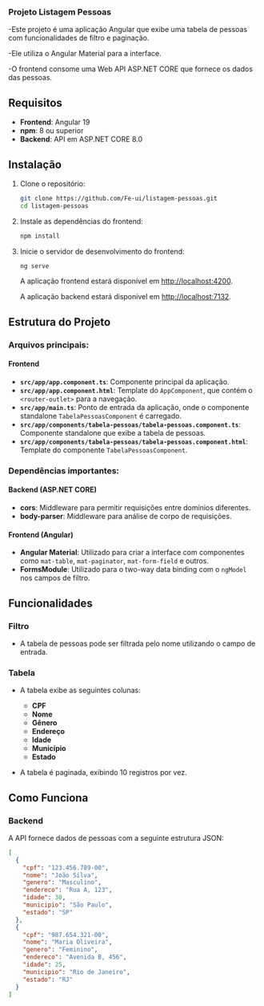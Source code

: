 ### Projeto Listagem Pessoas 

-Este projeto é uma aplicação Angular que exibe uma tabela de pessoas com funcionalidades de filtro e paginação.

-Ele utiliza o Angular Material para a interface.

-O frontend consome uma Web API ASP.NET CORE que fornece os dados das pessoas.

## Requisitos

- **Frontend**: Angular 19
- **npm**: 8 ou superior
- **Backend**: API em ASP.NET CORE 8.0

## Instalação

1. Clone o repositório:

    ```bash
    git clone https://github.com/Fe-ui/listagem-pessoas.git
    cd listagem-pessoas
    ```

2. Instale as dependências do frontend:

    ```bash
    npm install
    ```

3. Inicie o servidor de desenvolvimento do frontend:

    ```bash
    ng serve
    ```

    A aplicação frontend estará disponível em [http://localhost:4200](http://localhost:4200).
	
	A aplicação backend estará disponível em [http://localhost:7132](http://localhost:7132).

## Estrutura do Projeto

### Arquivos principais:

#### Frontend

- **`src/app/app.component.ts`**: Componente principal da aplicação.
- **`src/app/app.component.html`**: Template do `AppComponent`, que contém o `<router-outlet>` para a navegação.
- **`src/app/main.ts`**: Ponto de entrada da aplicação, onde o componente standalone `TabelaPessoasComponent` é carregado.
- **`src/app/components/tabela-pessoas/tabela-pessoas.component.ts`**: Componente standalone que exibe a tabela de pessoas.
- **`src/app/components/tabela-pessoas/tabela-pessoas.component.html`**: Template do componente `TabelaPessoasComponent`.

### Dependências importantes:

#### Backend (ASP.NET CORE)

- **cors**: Middleware para permitir requisições entre domínios diferentes.
- **body-parser**: Middleware para análise de corpo de requisições.

#### Frontend (Angular)

- **Angular Material**: Utilizado para criar a interface com componentes como `mat-table`, `mat-paginator`, `mat-form-field` e outros.
- **FormsModule**: Utilizado para o two-way data binding com o `ngModel` nos campos de filtro.

## Funcionalidades

### Filtro

- A tabela de pessoas pode ser filtrada pelo nome utilizando o campo de entrada.

### Tabela

- A tabela exibe as seguintes colunas:
  - **CPF**
  - **Nome**
  - **Gênero**
  - **Endereço**
  - **Idade**
  - **Município**
  - **Estado**

- A tabela é paginada, exibindo 10 registros por vez.

## Como Funciona

### Backend

A API fornece dados de pessoas com a seguinte estrutura JSON:

```json
[
  {
    "cpf": "123.456.789-00",
    "nome": "João Silva",
    "genero": "Masculino",
    "endereco": "Rua A, 123",
    "idade": 30,
    "municipio": "São Paulo",
    "estado": "SP"
  },
  {
    "cpf": "987.654.321-00",
    "nome": "Maria Oliveira",
    "genero": "Feminino",
    "endereco": "Avenida B, 456",
    "idade": 25,
    "municipio": "Rio de Janeiro",
    "estado": "RJ"
  }
]
